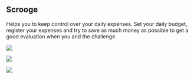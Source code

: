 Scrooge
--
Helps you to keep control over your daily expenses. Set your daily budget, register your expenses and try to save as much money as possible to get a good evaluation when you and the challenge.


![](Shot1.png)

![](Shot2.png)

![](Shot3.png)
